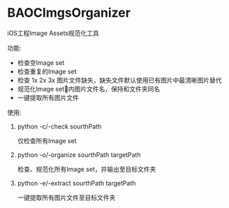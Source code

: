 # BAOCImgsOrganizer

iOS工程Image Assets规范化工具

功能:
- 检查空Image set
- 检查重复的Image set
- 检查 1x 2x 3x 图片文件缺失，缺失文件默认使用已有图片中最清晰图片替代
- 规范化Image set内图片文件名，保持和文件夹同名
- 一键提取所有图片文件

使用:
1. python -c/-check sourthPath

    仅检查所有Image set

2. python -o/-organize sourthPath targetPath

    检查、规范化所有Image set，并输出至目标文件夹

3. python -e/-extract sourthPath targetPath

    一键提取所有图片文件至目标文件夹